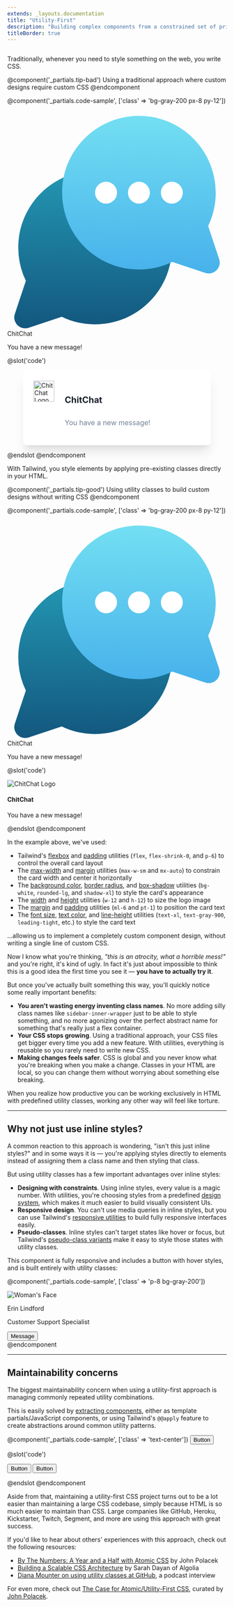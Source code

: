 ```yaml
---
extends: _layouts.documentation
title: "Utility-First"
description: "Building complex components from a constrained set of primitive utilities."
titleBorder: true
---
```


<h2 style="font-size: 0" class="invisible m-0 -mb-6">Overview</h2>

Traditionally, whenever you need to style something on the web, you write CSS.

@component('_partials.tip-bad')
Using a traditional approach where custom designs require custom CSS
@endcomponent

@component('_partials.code-sample', ['class' => 'bg-gray-200 px-8 py-12'])
<div class="max-w-sm mx-auto flex p-6 bg-white rounded-lg shadow-xl">
  <div class="flex-shrink-0">
    <svg class="h-12 w-12" viewBox="0 0 40 40" xmlns="http://www.w3.org/2000/svg"><defs><linearGradient x1="50%" y1="0%" x2="50%" y2="100%" id="a"><stop stop-color="#2397B3" offset="0%"/><stop stop-color="#13577E" offset="100%"/></linearGradient><linearGradient x1="50%" y1="0%" x2="50%" y2="100%" id="b"><stop stop-color="#73DFF2" offset="0%"/><stop stop-color="#47B1EB" offset="100%"/></linearGradient></defs><g fill="none" fill-rule="evenodd"><path d="M28.872 22.096c.084.622.128 1.258.128 1.904 0 7.732-6.268 14-14 14-2.176 0-4.236-.496-6.073-1.382l-6.022 2.007c-1.564.521-3.051-.966-2.53-2.53l2.007-6.022A13.944 13.944 0 0 1 1 24c0-7.331 5.635-13.346 12.81-13.95A9.967 9.967 0 0 0 13 14c0 5.523 4.477 10 10 10a9.955 9.955 0 0 0 5.872-1.904z" fill="url(#a)" transform="translate(1 1)"/><path d="M35.618 20.073l2.007 6.022c.521 1.564-.966 3.051-2.53 2.53l-6.022-2.007A13.944 13.944 0 0 1 23 28c-7.732 0-14-6.268-14-14S15.268 0 23 0s14 6.268 14 14c0 2.176-.496 4.236-1.382 6.073z" fill="url(#b)" transform="translate(1 1)"/><path d="M18 17a2 2 0 1 0 0-4 2 2 0 0 0 0 4zM24 17a2 2 0 1 0 0-4 2 2 0 0 0 0 4zM30 17a2 2 0 1 0 0-4 2 2 0 0 0 0 4z" fill="#FFF"/></g></svg>
  </div>
  <div class="ml-6 pt-1">
    <div class="text-xl text-gray-900 leading-tight">ChitChat</div>
    <p class="text-base text-gray-600 leading-normal">You have a new message!</p>
  </div>
</div>

@slot('code')
<div class="chat-notification">
  <div class="chat-notification-logo-wrapper">
    <img class="chat-notification-logo" src="/img/logo.svg" alt="ChitChat Logo">
  </div>
  <div class="chat-notification-content">
    <h4 class="chat-notification-title">ChitChat</h4>
    <p class="chat-notification-message">You have a new message!</p>
  </div>
</div>

<style>
  .chat-notification {
    display: flex;
    max-width: 24rem;
    margin: 0 auto;
    padding: 1.5rem;
    border-radius: 0.5rem;
    background-color: #fff;
    box-shadow: 0 20px 25px -5px rgba(0, 0, 0, 0.1), 0 10px 10px -5px rgba(0, 0, 0, 0.04);
  }
  .chat-notification-logo-wrapper {
    flex-shrink: 0;
  }
  .chat-notification-logo {
    height: 3rem;
    width: 3rem;
  }
  .chat-notification-content {
    margin-left: 1.5rem;
    padding-top: 0.25rem;
  }
  .chat-notification-title {
    color: #1a202c;
    font-size: 1.25rem;
    line-height: 1.25;
  }
  .chat-notification-message {
    color: #718096;
    font-size: 1rem;
    line-height: 1.5;
  }
</style>
@endslot
@endcomponent

With Tailwind, you style elements by applying pre-existing classes directly in your HTML.

@component('_partials.tip-good')
Using utility classes to build custom designs without writing CSS
@endcomponent

@component('_partials.code-sample', ['class' => 'bg-gray-200 px-8 py-12'])
<div class="max-w-sm mx-auto flex p-6 bg-white rounded-lg shadow-xl">
  <div class="flex-shrink-0">
    <svg class="h-12 w-12" viewBox="0 0 40 40" xmlns="http://www.w3.org/2000/svg"><defs><linearGradient x1="50%" y1="0%" x2="50%" y2="100%" id="a"><stop stop-color="#2397B3" offset="0%"/><stop stop-color="#13577E" offset="100%"/></linearGradient><linearGradient x1="50%" y1="0%" x2="50%" y2="100%" id="b"><stop stop-color="#73DFF2" offset="0%"/><stop stop-color="#47B1EB" offset="100%"/></linearGradient></defs><g fill="none" fill-rule="evenodd"><path d="M28.872 22.096c.084.622.128 1.258.128 1.904 0 7.732-6.268 14-14 14-2.176 0-4.236-.496-6.073-1.382l-6.022 2.007c-1.564.521-3.051-.966-2.53-2.53l2.007-6.022A13.944 13.944 0 0 1 1 24c0-7.331 5.635-13.346 12.81-13.95A9.967 9.967 0 0 0 13 14c0 5.523 4.477 10 10 10a9.955 9.955 0 0 0 5.872-1.904z" fill="url(#a)" transform="translate(1 1)"/><path d="M35.618 20.073l2.007 6.022c.521 1.564-.966 3.051-2.53 2.53l-6.022-2.007A13.944 13.944 0 0 1 23 28c-7.732 0-14-6.268-14-14S15.268 0 23 0s14 6.268 14 14c0 2.176-.496 4.236-1.382 6.073z" fill="url(#b)" transform="translate(1 1)"/><path d="M18 17a2 2 0 1 0 0-4 2 2 0 0 0 0 4zM24 17a2 2 0 1 0 0-4 2 2 0 0 0 0 4zM30 17a2 2 0 1 0 0-4 2 2 0 0 0 0 4z" fill="#FFF"/></g></svg>
  </div>
  <div class="ml-6 pt-1">
    <div class="text-xl text-gray-900 leading-tight">ChitChat</div>
    <p class="text-base text-gray-600 leading-normal">You have a new message!</p>
  </div>
</div>

@slot('code')
<div class="max-w-sm mx-auto flex p-6 bg-white rounded-lg shadow-xl">
  <div class="flex-shrink-0">
    <img class="h-12 w-12" src="/img/logo.svg" alt="ChitChat Logo">
  </div>
  <div class="ml-6 pt-1">
    <h4 class="text-xl text-gray-900 leading-tight">ChitChat</h4>
    <p class="text-base text-gray-600 leading-normal">You have a new message!</p>
  </div>
</div>
@endslot
@endcomponent


In the example above, we've used:

- Tailwind's [flexbox](/docs/display#flex) and [padding](/docs/padding) utilities (`flex`, `flex-shrink-0`, and `p-6`) to control the overall card layout
- The [max-width](/docs/max-width) and [margin](/docs/margin) utilities (`max-w-sm` and `mx-auto`) to constrain the card width and center it horizontally
- The [background color](/docs/background-color), [border radius](/docs/border-radius), and [box-shadow](/docs/box-shadow) utilities (`bg-white`, `rounded-lg`, and `shadow-xl`) to style the card's appearance
- The [width](/docs/width) and [height](/docs/height) utilities (`w-12` and `h-12`) to size the logo image
- The [margin](/docs/margin) and [padding](/docs/padding) utilities (`ml-6` and `pt-1`) to position the card text
- The [font size](/docs/font-size), [text color](/docs/text-color), and [line-height](/docs/line-height) utilities (`text-xl`, `text-gray-900`, `leading-tight`, etc.) to style the card text

...allowing us to implement a completely custom component design, without writing a single line of custom CSS.

Now I know what you're thinking, _"this is an atrocity, what a horrible mess!"_ and you're right, it's kind of ugly. In fact it's just about impossible to think this is a good idea the first time you see it — **you have to actually try it**.

But once you've actually built something this way, you'll quickly notice some really important benefits:

- **You aren't wasting energy inventing class names**. No more adding silly class names like `sidebar-inner-wrapper` just to be able to style something, and no more agonizing over the perfect abstract name for something that's really just a flex container.
- **Your CSS stops growing**. Using a traditional approach, your CSS files get bigger every time you add a new feature. With utilities, everything is reusable so you rarely need to write new CSS.
- **Making changes feels safer**. CSS is global and you never know what you're breaking when you make a change. Classes in your HTML are local, so you can change them without worrying about something else breaking.

When you realize how productive you can be working exclusively in HTML with predefined utility classes, working any other way will feel like torture.

---

## Why not just use inline styles?

A common reaction to this approach is wondering, "isn't this just inline styles?" and in some ways it is — you're applying styles directly to elements instead of assigning them a class name and then styling that class.

But using utility classes has a few important advantages over inline styles:

- **Designing with constraints**. Using inline styles, every value is a magic number. With utilities, you're choosing styles from a predefined [design system](/docs/theme), which makes it much easier to build visually consistent UIs.
- **Responsive design**. You can't use media queries in inline styles, but you can use Tailwind's [responsive utilities](/docs/responsive-design) to build fully responsive interfaces easily.
- **Pseudo-classes**. Inline styles can't target states like hover or focus, but Tailwind's [pseudo-class variants](/docs/pseudo-class-variants) make it easy to style those states with utility classes.

This component is fully responsive and includes a button with hover styles, and is built entirely with utility classes:

@component('_partials.code-sample', ['class' => 'p-8 bg-gray-200'])
<div class="max-w-sm mx-auto bg-white shadow-lg rounded-lg overflow-hidden">
  <div class="sm:flex sm:items-center px-6 py-4">
    <img class="block mx-auto sm:mx-0 sm:flex-shrink-0 h-16 sm:h-24 rounded-full" src="https://randomuser.me/api/portraits/women/17.jpg" alt="Woman's Face">
    <div class="mt-4 sm:mt-0 sm:ml-4 text-center sm:text-left">
      <p class="text-xl leading-tight">Erin Lindford</p>
      <p class="text-sm leading-tight text-gray-600">Customer Support Specialist</p>
      <div class="mt-4">
        <button class="text-purple-500 hover:text-white hover:bg-purple-500 border border-purple-500 text-xs font-semibold rounded-full px-4 py-1 leading-normal">Message</button>
      </div>
    </div>
  </div>
</div>
@endcomponent

---

## Maintainability concerns

The biggest maintainability concern when using a utility-first approach is managing commonly repeated utility combinations.

This is easily solved by [extracting components](/docs/extracting-components), either as template partials/JavaScript components, or using Tailwind's `@@apply` feature to create abstractions around common utility patterns.

@component('_partials.code-sample', ['class' => 'text-center'])
<button class="bg-blue-500 hover:bg-blue-700 text-white font-bold py-2 px-4 rounded">
  Button
</button>

@slot('code')
<!-- Using utilities -->
<button class="bg-blue-500 hover:bg-blue-700 text-white font-bold py-2 px-4 rounded">
  Button
</button>

<!-- Extracting classes using @@apply -->
<button class="btn btn-blue">
  Button
</button>

<style>
  .btn {
    @@apply font-bold py-2 px-4 rounded;
  }
  .btn-blue {
    @@apply bg-blue-500 text-white;
  }
  .btn-blue:hover {
    @@apply bg-blue-700;
  }
</style>
@endslot
@endcomponent

Aside from that, maintaining a utility-first CSS project turns out to be a lot easier than maintaining a large CSS codebase, simply because HTML is so much easier to maintain than CSS. Large companies like GitHub, Heroku, Kickstarter, Twitch, Segment, and more are using this approach with great success.

If you'd like to hear about others' experiences with this approach, check out the following resources:

- [By The Numbers: A Year and a Half with Atomic CSS](https://medium.com/@johnpolacek/by-the-numbers-a-year-and-half-with-atomic-css-39d75b1263b4) by John Polacek
- [Building a Scalable CSS Architecture](https://blog.algolia.com/redesigning-our-docs-part-4-building-a-scalable-css-architecture/) by Sarah Dayan of Algolia
- [Diana Mounter on using utility classes at GitHub](http://www.fullstackradio.com/75), a podcast interview

For even more, check out [The Case for Atomic/Utility-First CSS](https://johnpolacek.github.io/the-case-for-atomic-css/), curated by [John Polacek](https://twitter.com/johnpolacek).
